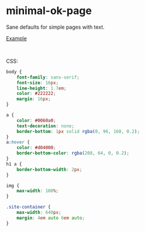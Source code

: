 # minimal-ok-page

Sane defaults for simple pages with text.

[Example](https://reo7sp.github.io/minimal-ok-page/)

<br>

CSS:
```css
body {
    font-family: sans-serif;
    font-size: 16px;
    line-height: 1.7em;
    color: #222222;
    margin: 16px;
}

a {
    color: #0060a0;
    text-decoration: none;
    border-bottom: 1px solid rgba(0, 96, 160, 0.2);
}
a:hover {
    color: #d04000;
    border-bottom-color: rgba(208, 64, 0, 0.2);
}
h1 a {
    border-bottom-width: 2px;
}

img {
    max-width: 100%;
}

.site-container {
    max-width: 640px;
    margin: 4em auto 6em auto;
}
```
